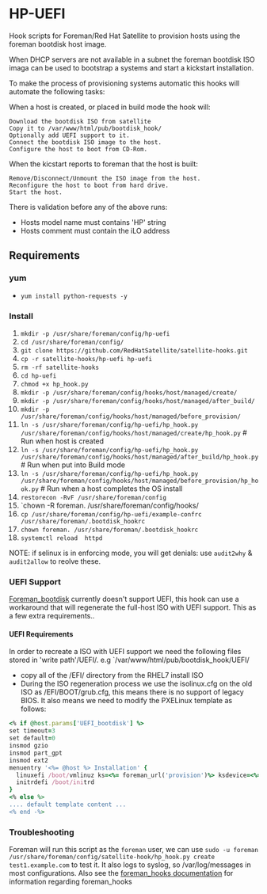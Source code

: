 # HP-UEFI

Hook scripts for Foreman/Red Hat Satellite to provision hosts using the foreman bootdisk host image.

When DHCP servers are not available in a subnet the foreman bootdisk ISO imaga can be used to bootstrap a systems and start a kickstart installation.

To make the process of provisioning systems automatic this hooks will automate the following tasks:

When a host is created, or placed in build mode the hook will:

    Download the bootdisk ISO from satellite
    Copy it to /var/www/html/pub/bootdisk_hook/
    Optionally add UEFI support to it.
    Connect the bootdisk ISO image to the host.
    Configure the host to boot from CD-Rom.

When the kicstart reports to foreman that the host is built:

    Remove/Disconnect/Unmount the ISO image from the host.
    Reconfigure the host to boot from hard drive.
    Start the host.

There is validation before any of the above runs:
 - Hosts model name must contains 'HP' string
 - Hosts comment must contain the iLO address


## Requirements

### yum 

- `yum install python-requests -y`


### Install

1. `mkdir -p /usr/share/foreman/config/hp-uefi`
1. `cd /usr/share/foreman/config/`
1. `git clone https://github.com/RedHatSatellite/satellite-hooks.git`
1. `cp -r satellite-hooks/hp-uefi hp-uefi`
1. `rm -rf satellite-hooks`
1. `cd hp-uefi`
1. `chmod +x hp_hook.py`
1. `mkdir -p /usr/share/foreman/config/hooks/host/managed/create/`
1. `mkdir -p /usr/share/foreman/config/hooks/host/managed/after_build/`
1. `mkdir -p /usr/share/foreman/config/hooks/host/managed/before_provision/`
1. `ln -s /usr/share/foreman/config/hp-uefi/hp_hook.py /usr/share/foreman/config/hooks/host/managed/create/hp_hook.py` # Run when host is created
1. `ln -s /usr/share/foreman/config/hp-uefi/hp_hook.py /usr/share/foreman/config/hooks/host/managed/after_build/hp_hook.py` # Run when put into Build mode
1. `ln -s /usr/share/foreman/config/hp-uefi/hp_hook.py /usr/share/foreman/config/hooks/host/managed/before_provision/hp_hook.py` # Run when a host completes the OS install
1. `restorecon -RvF /usr/share/foreman/config`
1. `chown -R foreman. /usr/share/foreman/config/hooks/
1. `cp /usr/share/foreman/config/hp-uefi/example-confrc /usr/share/foreman/.bootdisk_hookrc`
1. `chown foreman. /usr/share/foreman/.bootdisk_hookrc`
1. `systemctl reload  httpd`


NOTE: if selinux is in enforcing mode, you will get denials: use `audit2why` & `audit2allow` to reolve these. 

### UEFI Support

[Foreman_bootdisk](https://github.com/theforeman/foreman_bootdisk) currently doesn't support UEFI, this hook can use a workaround that will regenerate the full-host ISO with UEFI support. This as a few extra requirements..

#### UEFI Requirements

In order to recreate a ISO with UEFI support we need the following files stored in 'write path'/UEFI/. e.g `/var/www/html/pub/bootdisk_hook/UEFI/
- copy all of the /EFI/ directory from the RHEL7 install ISO
- During the ISO regeneration process we use the isolinux.cfg on the old ISO as /EFI/BOOT/grub.cfg, this means there is no support of legacy BIOS. It also means we need to modify the PXELinux template as follows:
```ruby
<% if @host.params['UEFI_bootdisk'] %>
set timeout=3
set default=0
insmod gzio
insmod part_gpt
insmod ext2
menuentry '<%= @host %> Installation' {
  linuxefi /boot/vmlinuz ks=<%= foreman_url('provision')%> ksdevice=<%= @host.mac %> network kssendmac <%= dhcp ? '' : "ip=#{@host.ip} netmask=#{subnet.mask} gateway=#{subnet.gateway} dns=#{subnet.dns_primary}" %>
  initrdefi /boot/initrd
}
<% else %>
.... default template content ...
<% end -%>

```

### Troubleshooting
Foreman will run this script as the `foreman` user, we can use `sudo -u foreman /usr/share/foreman/config/satellite-hook/hp_hook.py create test1.example.com` to test it. It also logs to syslog, so /var/log/messages in most configurations. Also see the [foreman_hooks documentation](https://github.com/theforeman/foreman_hooks) for information regarding foreman_hooks

